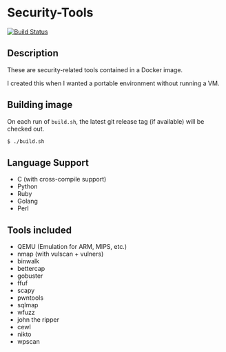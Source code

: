 # Security-Tools

[![Build Status](https://travis-ci.com/precurse/security-tools.svg?branch=master)](https://travis-ci.com/precurse/security-tools)

## Description
These are security-related tools contained in a Docker image.

I created this when I wanted a portable environment without running a VM.

## Building image
On each run of `build.sh`, the latest git release tag (if available) will be checked out.
```bash
$ ./build.sh
```

## Language Support
- C (with cross-compile support)
- Python
- Ruby
- Golang
- Perl

## Tools included
- QEMU (Emulation for ARM, MIPS, etc.)
- nmap (with vulscan + vulners)
- binwalk
- bettercap
- gobuster
- ffuf
- scapy
- pwntools
- sqlmap
- wfuzz
- john the ripper
- cewl
- nikto
- wpscan
